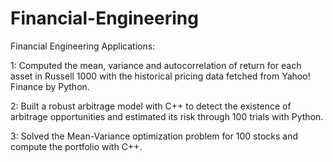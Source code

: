 # Financial-Engineering

Financial Engineering Applications:

1: Computed the mean, variance and autocorrelation of return for each asset in Russell 1000 with the historical pricing data fetched from Yahoo! Finance by Python.

2: Built a robust arbitrage model with C++ to detect the existence of arbitrage opportunities and estimated its risk through 100 trials with Python.

3: Solved the Mean-Variance optimization problem for 100 stocks and compute the portfolio with C++.
